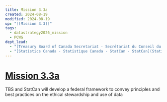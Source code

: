 ```yaml
---
title: Mission 3.3a
created: 2024-08-19
modified: 2024-08-19
up: "[[Mission 3.3]]"
tags:
  - datastrategy2026_mission
  - PCWG
dept_lead:
  - "[Treasury Board of Canada Secretariat - Secrétariat du Conseil du Trésor du Canada - TBS - SCT](Treasury%20Board%20of%20Canada%20Secretariat%20-%20Secr%C3%A9tariat%20du%20Conseil%20du%20Tr%C3%A9sor%20du%20Canada%20-%20TBS%20-%20SCT.md)"
  - "[Statistics Canada - Statistique Canada - StatCan - StatCan](Statistics%20Canada%20-%20Statistique%20Canada%20-%20StatCan%20-%20StatCan.md)"
---
```

# [Mission 3.3a](Mission%203.3a.md)
TBS and StatCan will develop a federal framework to convey principles and best practices on the ethical stewardship and use of data
